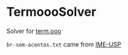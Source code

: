 # TermoooSolver
Solver for [term.ooo](https://term.ooo)

`br-sem-acentos.txt`  came from [IME-USP](https://www.ime.usp.br/~pf/dicios/)